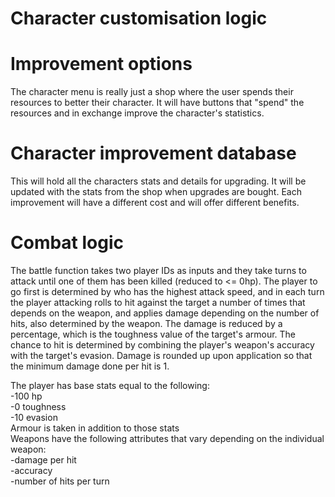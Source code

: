 # Character customisation logic

# Improvement options
The character menu is really just a shop where the user spends their resources to better their character. It will have buttons that "spend" the resources and in exchange improve the character's statistics.

# Character improvement database
This will hold all the characters stats and details for upgrading. It will be updated with the stats from the shop when upgrades are bought. Each improvement will have a different cost and will offer different benefits.

# Combat logic
The battle function takes two player IDs as inputs and they take turns to attack until one of them has been killed (reduced to <= 0hp). The player to go first is determined by who has the highest attack speed, and in each turn the player attacking rolls to hit against the target a number of times that depends on the weapon, and applies damage depending on the number of hits, also determined by the weapon. The damage is reduced by a percentage, which is the toughness value of the target's armour. The chance to hit is determined by combining the player's weapon's accuracy with the target's evasion. Damage is rounded up upon application so that the minimum damage done per hit is 1.  

The player has base stats equal to the following:  
  -100 hp  
  -0 toughness  
  -10 evasion  
Armour is taken in addition to those stats  
Weapons have the following attributes that vary depending on the individual weapon:  
  -damage per hit  
  -accuracy  
  -number of hits per turn

